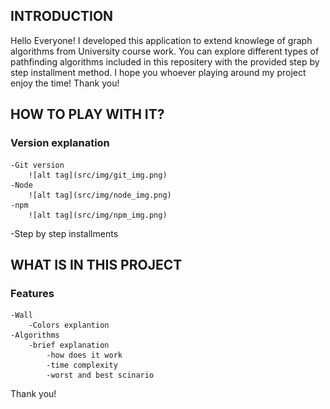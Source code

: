 ##  INTRODUCTION
Hello Everyone!
I developed this application to extend knowlege of graph algorithms from University course work.
You can explore different types of pathfinding algorithms included in this repositery with the provided step by step installment method.
I hope you whoever playing around my project enjoy the time!
Thank you!

##  HOW TO PLAY WITH IT?
###   Version explanation
    -Git version
        ![alt tag](src/img/git_img.png)
    -Node
        ![alt tag](src/img/node_img.png)
    -npm
        ![alt tag](src/img/npm_img.png)

-Step by step installments

##  WHAT IS IN THIS PROJECT
###   Features
    -Wall
        -Colors explantion
    -Algorithms
        -brief explanation
            -how does it work
            -time complexity
            -worst and best scinario



Thank you!